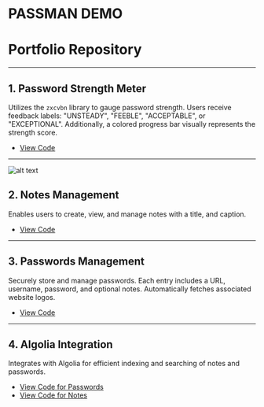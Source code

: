 # PASSMAN DEMO


# Portfolio Repository
---

## 1. Password Strength Meter

Utilizes the `zxcvbn` library to gauge password strength. Users receive feedback labels: "UNSTEADY", "FEEBLE", "ACCEPTABLE", or "EXCEPTIONAL".  Additionally, a colored progress bar visually represents the strength score.

- [View Code](https://github.com/tobeyesong/passmandemo/blob/master/frontend/src/components/misc/PasswordMeter.js)
---

![alt text](https://i.imgur.com/MxFGAKb.png)

## 2. Notes Management

Enables users to create, view, and manage notes with a title, and caption. 

- [View Code](https://github.com/tobeyesong/passmandemo/blob/master/frontend/src/components/screens/NoteScreen.js)


---

## 3. Passwords Management

Securely store and manage passwords. Each entry includes a URL, username, password, and optional notes. Automatically fetches associated website logos.

- [View Code](https://github.com/tobeyesong/passmandemo/blob/master/frontend/src/components/screens/PasswordScreen.js)

---

## 4. Algolia Integration

Integrates with Algolia for efficient indexing and searching of notes and passwords.

- [View Code for Passwords](https://github.com/tobeyesong/passmandemo/blob/master/backend/controllers/passwordsControllers.js)
- [View Code for Notes](https://github.com/tobeyesong/passmandemo/blob/master/backend/controllers/notesController.js)
